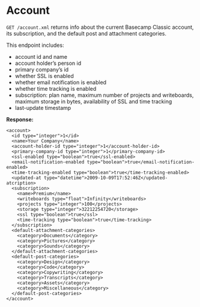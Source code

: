 Account
=======

`GET /account.xml` returns info about the current Basecamp Classic account, its subscription, and the default post and attachment categories.

This endpoint includes:

* account id and name
* account holder’s person id
* primary company’s id
* whether SSL is enabled
* whether email notification is enabled
* whether time tracking is enabled
* subscription: plan name, maximum number of projects and writeboards, maximum storage in bytes, availability of SSL and time tracking
* last-update timestamp

**Response:**

    <account>
      <id type="integer">1</id>
      <name>Your Company</name>
      <account-holder-id type="integer">1</account-holder-id>
      <primary-company-id type="integer">1</primary-company-id>
      <ssl-enabled type="boolean">true</ssl-enabled>
      <email-notification-enabled type="boolean">true</email-notification-enabled>
      <time-tracking-enabled type="boolean">true</time-tracking-enabled>
      <updated-at type="datetime">2009-10-09T17:52:46Z</updated-atcription>
      <subscription>
        <name>Premium</name>
        <writeboards type="float">Infinity</writeboards>
        <projects type="integer">100</projects>
        <storage type="integer">32212254720</storage>
        <ssl type="boolean">true</ssl>
        <time-tracking type="boolean">true</time-tracking>
      </subscription>
      <default-attachment-categories>
        <category>Documents</category>
        <category>Pictures</category>
        <category>Sounds</category>
      </default-attachment-categories>
      <default-post-categories>
        <category>Design</category>
        <category>Code</category>
        <category>Copywriting</category>
        <category>Transcripts</category>
        <category>Assets</category>
        <category>Miscellaneous</category>
      </default-post-categories>
    </account>
